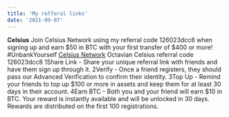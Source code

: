 ```yaml
---
title: 'My refferal links'
date: '2021-09-07'
---
```


**Celsius**
Join Celsius Network using my referral code 126023dcc8 when signing up and earn $50 in BTC with your first transfer of $400 or more! #UnbankYourself
[Celsius Network](https://celsiusnetwork.app.link/126023dcc8)
Octavian Celsius referral code 126023dcc8
1Share Link - Share your unique referral link with friends and have them sign up through it.
2Verify - Once a friend registers, they should pass our Advanced Verification to confirm their identity.
3Top Up - Remind your friends to top up $100 or more in assets and keep them for at least 30 days in their account.
4Earn BTC - Both you and your friend will earn $10 in BTC. Your reward is instantly available and will be unlocked in 30 days. Rewards are distributed on the first 100 registrations. 
